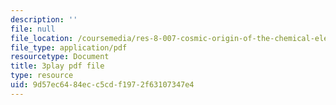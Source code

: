 ```yaml
---
description: ''
file: null
file_location: /coursemedia/res-8-007-cosmic-origin-of-the-chemical-elements-fall-2019/9d57ec6484ecc5cdf1972f63107347e4_GmzGci0Cpw.pdf
file_type: application/pdf
resourcetype: Document
title: 3play pdf file
type: resource
uid: 9d57ec64-84ec-c5cd-f197-2f63107347e4
---
```


